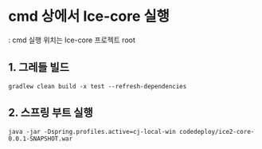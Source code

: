 # cmd 상에서 Ice-core 실행 

: cmd 실행 위치는 Ice-core 프로젝트 root

## 1. 그레들 빌드
```
gradlew clean build -x test --refresh-dependencies
```

## 2. 스프링 부트 실행
```
java -jar -Dspring.profiles.active=cj-local-win codedeploy/ice2-core-0.0.1-SNAPSHOT.war
```


